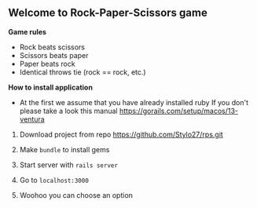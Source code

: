 ## Welcome to Rock-Paper-Scissors game

**Game rules**

- Rock beats scissors
- Scissors beats paper
- Paper beats rock
- Identical throws tie (rock == rock, etc.)

**How to install application**

- At the first we assume that you have already installed ruby
  If you don't please take a look this manual https://gorails.com/setup/macos/13-ventura

1. Download project from repo https://github.com/Stylo27/rps.git

2. Make `bundle` to install gems

3. Start server with `rails server`

4. Go to `localhost:3000`

5. Woohoo you can choose an option
